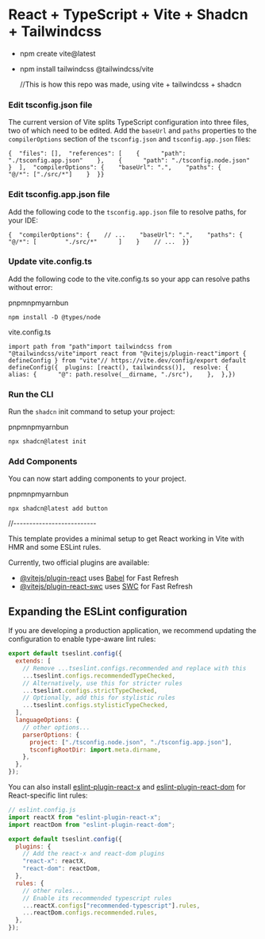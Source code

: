 # React + TypeScript + Vite + Shadcn + Tailwindcss

- npm create vite@latest
- npm install tailwindcss @tailwindcss/vite

  //This is how this repo was made, using vite + tailwindcss + shadcn

### Edit tsconfig.json file

The current version of Vite splits TypeScript configuration into three files, two of which need to be edited. Add the `baseUrl` and `paths` properties to the `compilerOptions` section of the `tsconfig.json` and `tsconfig.app.json` files:

```
{  "files": [],  "references": [    {      "path": "./tsconfig.app.json"    },    {      "path": "./tsconfig.node.json"    }  ],  "compilerOptions": {    "baseUrl": ".",    "paths": {      "@/*": ["./src/*"]    }  }}
```

### Edit tsconfig.app.json file

Add the following code to the `tsconfig.app.json` file to resolve paths, for your IDE:

```
{  "compilerOptions": {    // ...    "baseUrl": ".",    "paths": {      "@/*": [        "./src/*"      ]    }    // ...  }}
```

### Update vite.config.ts

Add the following code to the vite.config.ts so your app can resolve paths without error:

pnpmnpmyarnbun

```
npm install -D @types/node
```

vite.config.ts

```
import path from "path"import tailwindcss from "@tailwindcss/vite"import react from "@vitejs/plugin-react"import { defineConfig } from "vite"// https://vite.dev/config/export default defineConfig({  plugins: [react(), tailwindcss()],  resolve: {    alias: {      "@": path.resolve(__dirname, "./src"),    },  },})
```

### Run the CLI

Run the `shadcn` init command to setup your project:

pnpmnpmyarnbun

```
npx shadcn@latest init
```

### Add Components

You can now start adding components to your project.

pnpmnpmyarnbun

```
npx shadcn@latest add button
```

//--------------------------

This template provides a minimal setup to get React working in Vite with HMR and some ESLint rules.

Currently, two official plugins are available:

- [@vitejs/plugin-react](https://github.com/vitejs/vite-plugin-react/blob/main/packages/plugin-react/README.md) uses [Babel](https://babeljs.io/) for Fast Refresh
- [@vitejs/plugin-react-swc](https://github.com/vitejs/vite-plugin-react-swc) uses [SWC](https://swc.rs/) for Fast Refresh

## Expanding the ESLint configuration

If you are developing a production application, we recommend updating the configuration to enable type-aware lint rules:

```js
export default tseslint.config({
  extends: [
    // Remove ...tseslint.configs.recommended and replace with this
    ...tseslint.configs.recommendedTypeChecked,
    // Alternatively, use this for stricter rules
    ...tseslint.configs.strictTypeChecked,
    // Optionally, add this for stylistic rules
    ...tseslint.configs.stylisticTypeChecked,
  ],
  languageOptions: {
    // other options...
    parserOptions: {
      project: ["./tsconfig.node.json", "./tsconfig.app.json"],
      tsconfigRootDir: import.meta.dirname,
    },
  },
});
```

You can also install [eslint-plugin-react-x](https://github.com/Rel1cx/eslint-react/tree/main/packages/plugins/eslint-plugin-react-x) and [eslint-plugin-react-dom](https://github.com/Rel1cx/eslint-react/tree/main/packages/plugins/eslint-plugin-react-dom) for React-specific lint rules:

```js
// eslint.config.js
import reactX from "eslint-plugin-react-x";
import reactDom from "eslint-plugin-react-dom";

export default tseslint.config({
  plugins: {
    // Add the react-x and react-dom plugins
    "react-x": reactX,
    "react-dom": reactDom,
  },
  rules: {
    // other rules...
    // Enable its recommended typescript rules
    ...reactX.configs["recommended-typescript"].rules,
    ...reactDom.configs.recommended.rules,
  },
});
```
